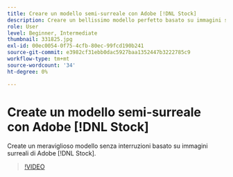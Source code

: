 ```yaml
---
title: Creare un modello semi-surreale con Adobe [!DNL Stock]
description: Creare un bellissimo modello perfetto basato su immagini surreali di Adobe [!DNL Stock]
role: User
level: Beginner, Intermediate
thumbnail: 331825.jpg
exl-id: 00ec0054-0f75-4cfb-80ec-99fcd190b241
source-git-commit: e3982cf31ebb0dac5927baa1352447b3222785c9
workflow-type: tm+mt
source-wordcount: '34'
ht-degree: 0%

---
```


# Create un modello semi-surreale con Adobe [!DNL Stock]

Create un meraviglioso modello senza interruzioni basato su immagini surreali di Adobe [!DNL Stock].

>[!VIDEO](https://video.tv.adobe.com/v/331825?hidetitle=true)
